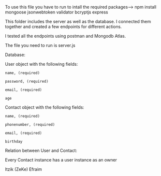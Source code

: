 To use this file you have to run to intall the required packages--> npm install mongoose jsonwebtoken validator bcryptjs express

This folder includes the server as well as the database. I connected them together and created a few endpoints for different actions.

I tested all the endpoints using postman and Mongodb Atlas.

The file you need to run is server.js

Database: 

  User object with the following fields:
  
    name, (required)
    
    password, (required)
    
    email, (required)
    
    age
    
  Contact object with the following fields:
  
    name, (required)
    
    phonenumber, (required)
    
    email, (required)
    
    birthday
    
Relation between User and Contact:

Every Contact instance has a user instance as an owner

Itzik (ZeKe) Efraim
